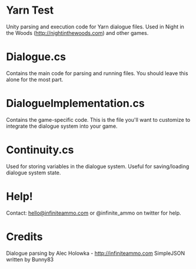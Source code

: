 # Yarn Test

Unity parsing and execution code for Yarn dialogue files. Used in Night in the Woods (http://nightinthewoods.com) and other games.

# Dialogue.cs

Contains the main code for parsing and running files. You should leave this alone for the most part.

# DialogueImplementation.cs

Contains the game-specific code. This is the file you'll want to customize to integrate the dialogue system into your game.

# Continuity.cs

Used for storing variables in the dialogue system. Useful for saving/loading dialogue system state.

# Help!

Contact: hello@infiniteammo.com or @infinite_ammo on twitter for help. 

# Credits

Dialogue parsing by Alec Holowka - http://infiniteammo.com
SimpleJSON written by Bunny83